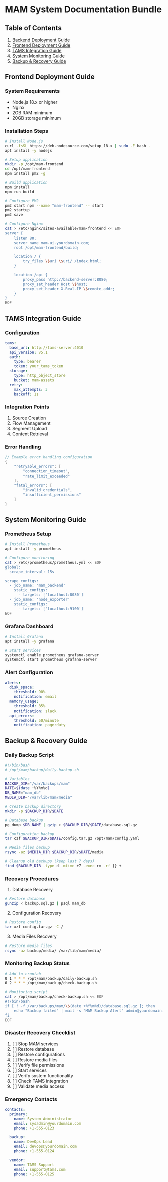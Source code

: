# MAM System Documentation Bundle

## Table of Contents
1. [Backend Deployment Guide](#backend-deployment)
2. [Frontend Deployment Guide](#frontend-deployment)
3. [TAMS Integration Guide](#tams-integration)
4. [System Monitoring Guide](#system-monitoring)
5. [Backup & Recovery Guide](#backup-recovery)

<a name="frontend-deployment"></a>
## Frontend Deployment Guide

### System Requirements
- Node.js 18.x or higher
- Nginx
- 2GB RAM minimum
- 20GB storage minimum

### Installation Steps
```bash
# Install Node.js
curl -fsSL https://deb.nodesource.com/setup_18.x | sudo -E bash -
apt install -y nodejs

# Setup application
mkdir -p /opt/mam-frontend
cd /opt/mam-frontend
npm install pm2 -g

# Build application
npm install
npm run build

# Configure PM2
pm2 start npm --name "mam-frontend" -- start
pm2 startup
pm2 save

# Configure Nginx
cat > /etc/nginx/sites-available/mam-frontend << EOF
server {
    listen 80;
    server_name mam-ui.yourdomain.com;
    root /opt/mam-frontend/build;

    location / {
        try_files \$uri \$uri/ /index.html;
    }

    location /api {
        proxy_pass http://backend-server:8080;
        proxy_set_header Host \$host;
        proxy_set_header X-Real-IP \$remote_addr;
    }
}
EOF
```

<a name="tams-integration"></a>
## TAMS Integration Guide

### Configuration
```yaml
tams:
  base_url: http://tams-server:4010
  api_version: v5.1
  auth:
    type: bearer
    token: your_tams_token
  storage:
    type: http_object_store
    bucket: mam-assets
  retry:
    max_attempts: 3
    backoff: 1s
```

### Integration Points
1. Source Creation
2. Flow Management
3. Segment Upload
4. Content Retrieval

### Error Handling
```go
// Example error handling configuration
{
    "retryable_errors": [
        "connection_timeout",
        "rate_limit_exceeded"
    ],
    "fatal_errors": [
        "invalid_credentials",
        "insufficient_permissions"
    ]
}
```

<a name="system-monitoring"></a>
## System Monitoring Guide

### Prometheus Setup
```bash
# Install Prometheus
apt install -y prometheus

# Configure monitoring
cat > /etc/prometheus/prometheus.yml << EOF
global:
  scrape_interval: 15s

scrape_configs:
  - job_name: 'mam_backend'
    static_configs:
      - targets: ['localhost:8080']
  - job_name: 'node_exporter'
    static_configs:
      - targets: ['localhost:9100']
EOF
```

### Grafana Dashboard
```bash
# Install Grafana
apt install -y grafana

# Start services
systemctl enable prometheus grafana-server
systemctl start prometheus grafana-server
```

### Alert Configuration
```yaml
alerts:
  disk_space:
    threshold: 90%
    notification: email
  memory_usage:
    threshold: 85%
    notification: slack
  api_errors:
    threshold: 50/minute
    notification: pagerduty
```

<a name="backup-recovery"></a>
## Backup & Recovery Guide

### Daily Backup Script
```bash
#!/bin/bash
# /opt/mam/backup/daily-backup.sh

# Variables
BACKUP_DIR="/var/backups/mam"
DATE=$(date +%Y%m%d)
DB_NAME="mam_db"
MEDIA_DIR="/var/lib/mam/media"

# Create backup directory
mkdir -p $BACKUP_DIR/$DATE

# Database backup
pg_dump $DB_NAME | gzip > $BACKUP_DIR/$DATE/database.sql.gz

# Configuration backup
tar czf $BACKUP_DIR/$DATE/config.tar.gz /opt/mam/config.yaml

# Media files backup
rsync -az $MEDIA_DIR $BACKUP_DIR/$DATE/media

# Cleanup old backups (keep last 7 days)
find $BACKUP_DIR -type d -mtime +7 -exec rm -rf {} +
```

### Recovery Procedures

1. Database Recovery
```bash
# Restore database
gunzip < backup.sql.gz | psql mam_db
```

2. Configuration Recovery
```bash
# Restore config
tar xzf config.tar.gz -C /
```

3. Media Files Recovery
```bash
# Restore media files
rsync -az backup/media/ /var/lib/mam/media/
```

### Monitoring Backup Status
```bash
# Add to crontab
0 1 * * * /opt/mam/backup/daily-backup.sh
0 2 * * * /opt/mam/backup/check-backup.sh

# Monitoring script
cat > /opt/mam/backup/check-backup.sh << EOF
#!/bin/bash
if [ ! -f /var/backups/mam/\$(date +%Y%m%d)/database.sql.gz ]; then
    echo "Backup failed" | mail -s "MAM Backup Alert" admin@yourdomain.com
fi
EOF
```

### Disaster Recovery Checklist

1. [ ] Stop MAM services
2. [ ] Restore database
3. [ ] Restore configurations
4. [ ] Restore media files
5. [ ] Verify file permissions
6. [ ] Start services
7. [ ] Verify system functionality
8. [ ] Check TAMS integration
9. [ ] Validate media access

### Emergency Contacts
```yaml
contacts:
  primary:
    name: System Administrator
    email: sysadmin@yourdomain.com
    phone: +1-555-0123

  backup:
    name: DevOps Lead
    email: devops@yourdomain.com
    phone: +1-555-0124

  vendor:
    name: TAMS Support
    email: support@tams.com
    phone: +1-555-0125
```
